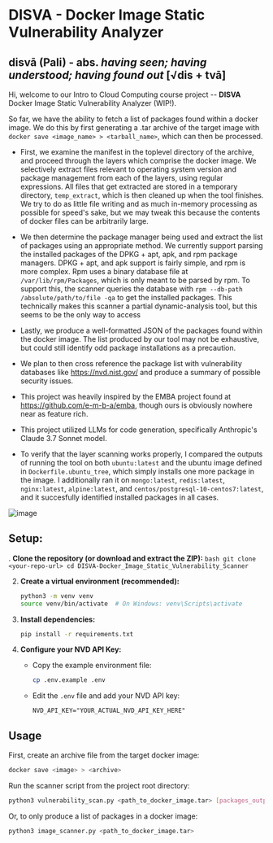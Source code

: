 # DISVA - Docker Image Static Vulnerability Analyzer

## disvā (Pali) - abs. *having seen; having understood; having found out* [√dis + tvā]


Hi, welcome to our Intro to Cloud Computing course project -- **DISVA** Docker Image Static Vulnerability Analyzer (WIP!). 

So far, we have the ability to fetch a list of packages found within a docker image.
We do this by first generating a .tar archive of the target image with `docker save <image_name> > <tarball_name>`, which can then be processed. 

- First, we examine the manifest in the toplevel directory of the archive, and proceed through the layers which comprise the docker image. We selectively extract files relevant to operating system version and package management from each of the layers, using regular expressions. All files that get extracted are stored in a temporary directory, `temp_extract`, which is then cleaned up when the tool finishes. We try to do as little file writing and as much in-memory processing as possible for speed's sake, but we may tweak this because the contents of docker files can be arbitrarily large. 

- We then determine the package manager being used and extract the list of packages using an appropriate method. We currently support parsing the installed packages of the DPKG + apt, apk, and rpm package managers. DPKG + apt, and apk support is fairly simple, and rpm is more complex. Rpm uses a binary database file at `/var/lib/rpm/Packages`, which is only meant to be parsed by rpm. To support this, the scanner queries the database with `rpm --db-path /absolute/path/to/file -qa` to get the installed packages. This technically makes this scanner a partial dynamic-analysis tool, but this seems to be the only way to access 

- Lastly, we produce a well-formatted JSON of the packages found within the docker image. The list produced by our tool may not be exhaustive, but could still identify odd package installations as a precaution. 

- We plan to then cross reference the package list with vulnerability databases like https://nvd.nist.gov/ and produce a summary of possible security issues.

- This project was heavily inspired by the EMBA project found at https://github.com/e-m-b-a/emba, though ours is obviously nowhere near as feature rich. 

- This project utilized LLMs for code generation, specifically Anthropic's Claude 3.7 Sonnet model. 

- To verify that the layer scanning works properly, I compared the outputs of running the tool on both `ubuntu:latest` and the ubuntu image defined in `Dockerfile.ubuntu_tree`, which simply installs one more package in the image. I additionally ran it on `mongo:latest`, `redis:latest`, `nginx:latest`, `alpine:latest`, and `centos/postgresql-10-centos7:latest`, and it succesfully identified installed packages in all cases.

![image](https://github.com/user-attachments/assets/2cd4ccda-4217-4cf9-a663-887cda8290df)

## Setup:
.  **Clone the repository (or download and extract the ZIP):**
    ```bash
    git clone <your-repo-url>
    cd DISVA-Docker_Image_Static_Vulnerability_Scanner
    ```

2.  **Create a virtual environment (recommended):**
    ```bash
    python3 -m venv venv
    source venv/bin/activate  # On Windows: venv\Scripts\activate
    ```

3.  **Install dependencies:**
    ```bash
    pip install -r requirements.txt
    ```

4.  **Configure your NVD API Key:**
    *   Copy the example environment file:
        ```bash
        cp .env.example .env
        ```
    *   Edit the `.env` file and add your NVD API key:
        ```
        NVD_API_KEY="YOUR_ACTUAL_NVD_API_KEY_HERE"
        ```

## Usage

First, create an archive file from the target docker image:

```bash
docker save <image> > <archive>
```

Run the scanner script from the project root directory:

```bash
python3 vulnerability_scan.py <path_to_docker_image.tar> [packages_output.json] [vulnerabilities_output.json] [OPTIONS]
```
Or, to only produce a list of packages in a docker image:

```bash
python3 image_scanner.py <path_to_docker_image.tar>
```